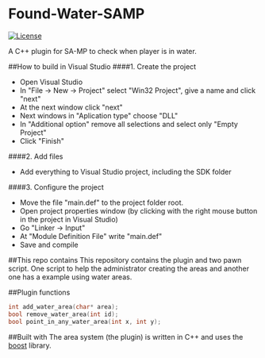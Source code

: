 # Found-Water-SAMP
[![License][license-svg]][license-url]

A C++ plugin for SA-MP to check when player is in water.

##How to build in Visual Studio
####1. Create the project
- Open Visual Studio
- In "File -> New -> Project" select "Win32 Project", give a name and click "next"
- At the next window click "next"
- Next windows in "Aplication type" choose "DLL"
- In "Additional option" remove all selections and select only "Empty Project"
- Click "Finish"

####2. Add files
- Add everything to Visual Studio project, including the SDK folder

####3. Configure the project
- Move the file "main.def" to the project folder root.
- Open project properties window (by clicking with the right mouse button in the project in Visual Studio)
- Go "Linker -> Input"
- At "Module Definition File" write "main.def"
- Save and compile

##This repo contains
This repository contains the plugin and two pawn script.
One script to help the administrator creating the areas and another one has a example using water areas.

##Plugin functions
```c++
int add_water_area(char* area);
bool remove_water_area(int id);
bool point_in_any_water_area(int x, int y);
```

##Built with
The area system (the plugin) is written in C++ and uses the [boost][boost-url] library.

[boost-url]: http://www.boost.org/
[license-svg]: https://img.shields.io/badge/license-GNU%20v.3-blue.svg
[license-url]: https://github.com/obernardovieira/Found-Water-SAMP
